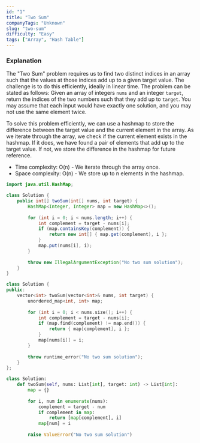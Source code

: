 ```yaml
---
id: "1"
title: "Two Sum"
companyTags: "Unknown"
slug: "two-sum"
difficulty: "Easy"
tags: ["Array", "Hash Table"]
---
```


### Explanation

The "Two Sum" problem requires us to find two distinct indices in an array such that the values at those indices add up to a given target value. The challenge is to do this efficiently, ideally in linear time.
The problem can be stated as follows: Given an array of integers `nums` and an integer `target`, return the indices of the two numbers such that they add up to `target`. You may assume that each input would have exactly one solution, and you may not use the same element twice.

To solve this problem efficiently, we can use a hashmap to store the difference between the target value and the current element in the array. As we iterate through the array, we check if the current element exists in the hashmap. If it does, we have found a pair of elements that add up to the target value. If not, we store the difference in the hashmap for future reference.

- Time complexity: O(n) - We iterate through the array once.
- Space complexity: O(n) - We store up to n elements in the hashmap.
```java
import java.util.HashMap;

class Solution {
    public int[] twoSum(int[] nums, int target) {
        HashMap<Integer, Integer> map = new HashMap<>();
        
        for (int i = 0; i < nums.length; i++) {
            int complement = target - nums[i];
            if (map.containsKey(complement)) {
                return new int[] { map.get(complement), i };
            }
            map.put(nums[i], i);
        }
        
        throw new IllegalArgumentException("No two sum solution");
    }
}
```

```cpp
class Solution {
public:
    vector<int> twoSum(vector<int>& nums, int target) {
        unordered_map<int, int> map;
        
        for (int i = 0; i < nums.size(); i++) {
            int complement = target - nums[i];
            if (map.find(complement) != map.end()) {
                return { map[complement], i };
            }
            map[nums[i]] = i;
        }
        
        throw runtime_error("No two sum solution");
    }
};
```

```python
class Solution:
    def twoSum(self, nums: List[int], target: int) -> List[int]:
        map = {}
        
        for i, num in enumerate(nums):
            complement = target - num
            if complement in map:
                return [map[complement], i]
            map[num] = i
        
        raise ValueError("No two sum solution")
```